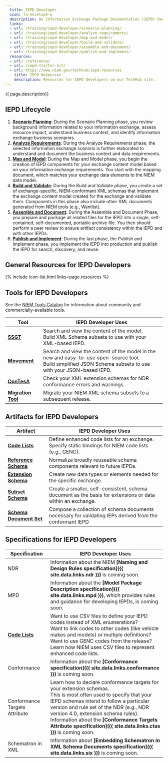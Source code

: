 ```yaml
---
  title: IEPD Developer
  icon: fa-envelope-o
  description: An Information Exchange Package Documentation (IEPD) Developer designs, builds, and validates the components (artifacts) of an Information Exchange Package (IEP). The process consists of a six-phase lifecycle.
  links:
  - url: /training/iepd-developer/scenario-planning/
  - url: /training/iepd-developer/analyze-requirements/
  - url: /training/iepd-developer/map-and-model/
  - url: /training/iepd-developer/build-and-validate/
  - url: /training/iepd-developer/assemble-and-document/
  - url: /training/iepd-developer/publish-and-implement/
  resources:
  - url: /reference/
  - url: /iepd-starter-kit/
  - url: https://www.niem.gov/techhub/iepd-resources
    title: IEPD Resources
    description: Resources for IEPD developers on our TechHub site.
---
```


{{ page.description}}

## IEPD Lifecycle

1. **[Scenario Planning](scenario-planning/ "Scenario Planning")**: During the Scenario Planning phase, you review background information related to your information exchange, assess resource impact, understand business context, and identify information exchange business scenarios.
1. **[Analyze Requirements](analyze-requirements/ "Analyze Requirements")**: During the Analyze Requirements phase, the selected information exchange scenario is further elaborated to understand and document the business context and data requirements.
1. **[Map and Model](map-and-model/ "Map and Model")**: During the Map and Model phase, you begin the creation of IEPD components for your exchange content model based on your information exchange requirements.  You start with the mapping document, which matches your exchange data elements to the NIEM data model.
1. **[Build and Validate](build-and-validate/ "Build and Validate")**: During the Build and Validate phase, you create a set of exchange-specific, NIEM-conformant XML schemas that implement the exchange content model created for the exchange and validate them. Components in this phase also include other XML documents generated from NIEM tools (e.g., Wantlist).
1. **[Assemble and Document](assemble-and-document/ "Assemble and Document")**: During the Assemble and Document Phase, you prepare and package all related files for the IEPD into a single, self‐contained, self-documented, portable archive file. You then should perform a peer review to ensure artifact consistency within the IEPD and with other IEPDs.
1. **[Publish and Implement](publish-and-implement/ "Publish and Implement")**: During the last phase, the Publish and Implement phase, you implement the IEPD into production and publish the IEPD for search, discovery, and reuse.

## General Resources for IEPD Developers

{% include icon-list.html links=page.resources %}

## Tools for IEPD Developers

See the [NIEM Tools Catalog](https://www.niem.gov/tools-catalog) for information about community and commercially-available tools.

| Tool | IEPD Developer Uses |
| ---- | ----------- |
| **[SSGT](../../reference/tools/ssgt)** | Search and view the content of the model. <br> Build XML Schema subsets to use with your XML-based IEPD. |
| **[Movement](../../reference/tools/movement)** | Search and view the content of the model in the new and easy-to-use open-source tool. <br> Build simplified JSON Schema subsets to use with your JSON-based IEPD. |
| **[ConTesA](../../reference/tools/contesa)** | Check your XML extension schemas for NDR conformance errors and warnings. |
| **[Migration Tool](../../reference/tools/migration)** | Migrate your NIEM XML schema subsets to a subsequent release. |

## Artifacts for IEPD Developers

| Artifact | IEPD Developer Uses |
| -------- | ------------------- |
| **[Code Lists](../../reference/artifacts/code-lists)** | Define enhanced code lists for an exchange.<br>Specify static bindings for NIEM code lists (e.g., GENC). |
| **[Reference Schema](../../reference/artifacts/reference-schema-document)** | Normalize broadly reuseable schema components relevant to future IEPDs. |
| **[Extension Schema](../../reference/artifacts/extension-schema-document)** | Create new data types or elements needed for the specific exchange. |
| **[Subset Schema](../../reference/artifacts/subset-schema-document)** | Create a smaller, self-consistent, schema document as the basis for extensions or data within an exchange. |
| **[Schema Document Set](../../reference/artifacts/schema-document-set)** | Compose a collection of schema documents necessary for validating IEPs derived from the conformant IEPD |

## Specifications for IEPD Developers

| Specification | IEPD Developer Uses |
| ------------- | ----------- |
| NDR | Information about the NIEM **[Naming and Design Rules specification]({{ site.data.links.ndr }})** is coming soon. |
| MPD | Information about the **[Model Package Description specification]({{ site.data.links.mpd }})**, which provides rules and guidance for developing IEPDs, is coming soon. |
| **[Code Lists](../../reference/specifications/code-lists)** | Want to use CSV files to define your IEPD codes instead of XML enumerations? <br> Want to link codes to other codes (like vehicle makes and models) or multiple definitions? <br> Want to use GENC codes from the release?  <br>Learn how NIEM uses CSV files to represent enhanced code lists. |
| Conformance | Information about the **[Conformance specification]({{ site.data.links.conformance }})** is coming soon. |
| Conformance Targets Attribute | Learn how to declare conformance targets for your extension schemas. <br> This is most often used to specify that your IEPD schemas intend to follow a particular version and rule set of the NDR (e.g., NDR version 4.0, extension schema rules). <br> Information about the **[Conformance Targets Attribute specification]({{ site.data.links.ctas }})** is coming soon. |
| Schematron in XML | Information about **[Embedding Schematron in XML Schema Documents specification]({{ site.data.links.six }})** is coming soon.|